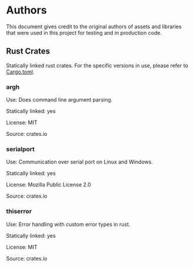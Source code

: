 # Authors
This document gives credit to the original authors of assets and
libraries that were used in this project for testing and in production
code.

## Rust Crates
Statically linked rust crates. For the specific versions in use,
please refer to [Cargo.toml](Cargo.toml).


### argh
Use: Does command line argument parsing.

Statically linked: yes

License: MIT

Source: crates.io

### serialport
Use: Communication over serial port on Linux and Windows.

Statically linked: yes

License: Mozilla Public License 2.0

Source: crates.io

### thiserror
Use: Error handling with custom error types in rust.

Statically linked: yes

License: MIT

Source: crates.io

